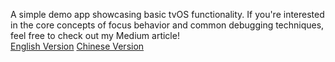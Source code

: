 A simple demo app showcasing basic tvOS functionality. If you're interested in the core concepts of focus behavior and common debugging techniques, feel free to check out my Medium article!  
[English Version](https://medium.com/@doreenchen0606/eng-tvos-focus-engine-hands-on-guide-f4ec5d67976b)
[Chinese Version](https://medium.com/@doreenchen0606/tvos-focus-engine-%E7%84%A6%E9%BB%9E%E7%AE%A1%E7%90%86%E6%94%BB%E7%95%A5-3cedfd7f07e3)
